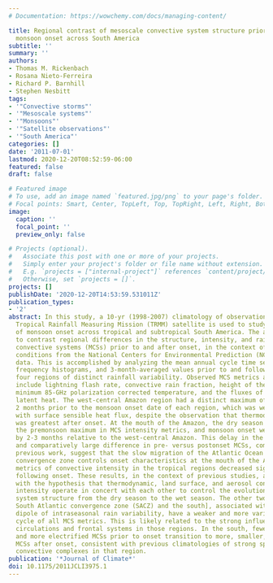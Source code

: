 ```yaml
---
# Documentation: https://wowchemy.com/docs/managing-content/

title: Regional contrast of mesoscale convective system structure prior to and during
  monsoon onset across South America
subtitle: ''
summary: ''
authors:
- Thomas M. Rickenbach
- Rosana Nieto-Ferreira
- Richard P. Barnhill
- Stephen Nesbitt
tags:
- '"Convective storms"'
- '"Mesoscale systems"'
- '"Monsoons"'
- '"Satellite observations"'
- '"South America"'
categories: []
date: '2011-07-01'
lastmod: 2020-12-20T08:52:59-06:00
featured: false
draft: false

# Featured image
# To use, add an image named `featured.jpg/png` to your page's folder.
# Focal points: Smart, Center, TopLeft, Top, TopRight, Left, Right, BottomLeft, Bottom, BottomRight.
image:
  caption: ''
  focal_point: ''
  preview_only: false

# Projects (optional).
#   Associate this post with one or more of your projects.
#   Simply enter your project's folder or file name without extension.
#   E.g. `projects = ["internal-project"]` references `content/project/deep-learning/index.md`.
#   Otherwise, set `projects = []`.
projects: []
publishDate: '2020-12-20T14:53:59.531011Z'
publication_types:
- '2'
abstract: In this study, a 10-yr (1998-2007) climatology of observations from the
  Tropical Rainfall Measuring Mission (TRMM) satellite is used to study regional mechanisms
  of monsoon onset across tropical and subtropical South America. The approach is
  to contrast regional differences in the structure, intensity, and rainfall of mesoscale
  convective systems (MCSs) prior to and after onset, in the context of thermodynamic
  conditions from the National Centers for Environmental Prediction (NCEP) reanalysis
  data. This is accomplished by analyzing the mean annual cycle time series, 10-yr
  frequency histograms, and 3-month-averaged values prior to and following onset in
  four regions of distinct rainfall variability. Observed MCS metrics and NCEP variables
  include lightning flash rate, convective rain fraction, height of the 30-dBZ isosurface,
  minimum 85-GHz polarization corrected temperature, and the fluxes of sensible and
  latent heat. The west-central Amazon region had a distinct maximum of MCS intensity
  2 months prior to the monsoon onset date of each region, which was well correlated
  with surface sensible heat flux, despite the observation that thermodynamic instability
  was greatest after onset. At the mouth of the Amazon, the dry season rainfall minimum,
  the premonsoon maximum in MCS intensity metrics, and monsoon onset were all delayed
  by 2-3 months relative to the west-central Amazon. This delay in the annual cycle
  and comparatively large difference in pre- versus postonset MCSs, combined with
  previous work, suggest that the slow migration of the Atlantic Ocean intertropical
  convergence zone controls onset characteristics at the mouth of the Amazon. All
  metrics of convective intensity in the tropical regions decreased significantly
  following onset. These results, in the context of previous studies, are consistent
  with the hypothesis that thermodynamic, land surface, and aerosol controls on MCS
  intensity operate in concert with each other to control the evolution of precipitation
  system structure from the dry season to the wet season. The other two regions [the
  South Atlantic convergence zone (SACZ) and the south], associated with the well-documented
  dipole of intraseasonal rain variability, have a weaker and more variable annual
  cycle of all MCS metrics. This is likely related to the strong influence of baroclinic
  circulations and frontal systems in those regions. In the south, fewer but larger
  and more electrified MCSs prior to onset transition to more, smaller, and less electrified
  MCSs after onset, consistent with previous climatologies of strong springtime mesoscale
  convective complexes in that region.
publication: '*Journal of Climate*'
doi: 10.1175/2011JCLI3975.1
---
```

